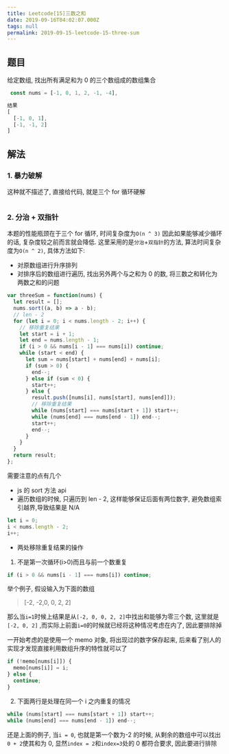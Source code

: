```yaml
---
title: Leetcode[15]三数之和
date: 2019-09-16T04:02:07.000Z
tags: null
permalink: 2019-09-15-leetcode-15-three-sum
---
```


## 题目

给定数组, 找出所有满足和为 0 的三个数组成的数组集合

```js
 const nums = [-1, 0, 1, 2, -1, -4],

结果
[
  [-1, 0, 1],
  [-1, -1, 2]
]
```

## 解法

### 1. 暴力破解

这种就不描述了, 直接给代码, 就是三个 for 循环硬解

```js
```

### 2. 分治 + 双指针

本题的性能瓶颈在于三个 for 循环, 时间复杂度为`O(n ^ 3)` 因此如果能够减少循环的话, 复杂度较之前而言就会降低. 这里采用的是`分治`+`双指针`的方法, 算法时间复杂度为`O(n ^ 2)`, 具体方法如下:

- 对原数组进行升序排列
- 对排序后的数组进行遍历, 找出另外两个与之和为 0 的数, 将三数之和转化为两数之和的问题

```js
var threeSum = function(nums) {
  let result = [];
  nums.sort((a, b) => a - b);
  // len - 2
  for (let i = 0; i < nums.length - 2; i++) {
    // 移除重复结果
    let start = i + 1;
    let end = nums.length - 1;
    if (i > 0 && nums[i - 1] === nums[i]) continue;
    while (start < end) {
      let sum = nums[start] + nums[end] + nums[i];
      if (sum > 0) {
        end--;
      } else if (sum < 0) {
        start++;
      } else {
        result.push([nums[i], nums[start], nums[end]]);
        // 移除重复结果
        while (nums[start] === nums[start + 1]) start++;
        while (nums[end] === nums[end - 1]) end--;
        start++;
        end--;
      }
    }
  }
  return result;
};
```

需要注意的点有几个

- js 的 sort 方法 api
- 遍历数组的时候, 只遍历到 len - 2, 这样能够保证后面有两位数字, 避免数组索引越界,导致结果是 N/A

```js
let i = 0;
i < nums.length - 2;
i++;
```

- 两处移除重复结果的操作

1. 不是第一次循环(i>0)而且与前一个数重复

```js
if (i > 0 && nums[i - 1] === nums[i]) continue;
```

举个例子, 假设输入为下面的数组

> [-2, -2,0, 0, 2, 2]

那么当`i=1`时候上结果是从`[-2, 0, 0, 2, 2]`中找出和能够为零三个数, 这里就是`[-2, 0, 2]` ,而实际上前面`i=0`的时候就已经将这种情况考虑在内了, 因此要排除掉

一开始考虑的是使用一个 memo 对象, 将出现过的数字保存起来, 后来看了别人的实现才发现直接利用数组升序的特性就可以了

```js
if (!memo[nums[i]]) {
  memo[nums[i]] = i;
} else {
  continue;
}
```

2. 下面两行是处理在同一个 i 之内重复的情况

```js
while (nums[start] === nums[start + 1]) start++;
while (nums[end] === nums[end - 1]) end--;
```

还是上面的例子, 当`i = 0`, 也就是第一个数为-2 的时候, 从剩余的数组中可以找出`0 + 2`使其和为 0, 显然`index = 2`和`index=3`处的 0 都符合要求, 因此要进行排除

```

```
